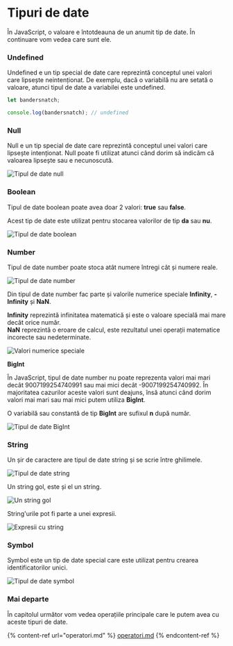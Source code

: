 # Tipuri de date

&#x20;În JavaScript, o valoare e întotdeauna de un anumit tip de date. În continuare vom vedea care sunt ele.

### **Undefined**

Undefined e un tip special de date care reprezintă conceptul unei valori care lipsește neintenționat. De exemplu, dacă o variabilă nu are setată o valoare, atunci tipul de date a variabilei este undefined.

```javascript
let bandersnatch;

console.log(bandersnatch); // undefined
```

### Null

Null e un tip special de date care reprezintă conceptul unei valori care lipsește intenționat. Null poate fi utilizat atunci când dorim să indicăm că valoarea lipsește sau e necunoscută.

![Tipul de date null](https://lh3.googleusercontent.com/mV\_yu2kYl\_e4pcFhWLUK2Pr9YPuUgQnJWTMY7VmPmTcy3yols3MyY8JLlR8BGa02CDYWIcyXB3hdCV7tmjndpT4LcJNJUqrzC6eCkU2U0ZFh0sOik7ZAn8PwgHvUcJ8Ip7pOAh4-LbA)

### Boolean

Tipul de date boolean poate avea doar 2 valori: **true** sau **false**.

Acest tip de date este utilizat pentru stocarea valorilor de tip **da** sau **nu**.

![Tipul de date boolean](https://lh3.googleusercontent.com/EBFZ911e7KsH0aH7mqVK9dh8mEuZMld2PbpPilBXh4\_UpNAdsvTpdYLIGv2DjsolsM7DSItiSiHUJmGa\_4Mx-mjMx-7O0oS2vWnDU1djvw3PsMJSEocD-6SDbB3yQc9nWnksC9\_ktoE)

### Number

Tipul de date number poate stoca atât numere întregi cât și numere reale.

![Tipul de date number](https://lh6.googleusercontent.com/IuvqzFRtEYfHi3KUuYgKi6jWHhr6UKLw6xjkKAsW\_kLTbbHp15\_L50\_1lDipnDTMlAEEezWFaqwUSs\_MWxKPPNE0Al7a8Y3MWk7ZJN65O6QaoW8LDw0euQiVLEqFyboD4G8Uf66i7\_A)

Din tipul de date number fac parte și valorile numerice speciale **Infinity**, **-Infinity** și **NaN**.

**Infinity** reprezintă infinitatea matematică și este o valoare specială mai mare decât orice număr.\
**NaN** reprezintă o eroare de calcul, este rezultatul unei operații matematice incorecte sau nedeterminate.

![Valori numerice speciale](https://lh6.googleusercontent.com/ALg05n80s7aazces0nAl74ncWKEyNn1nvSzXtxc7Fef-dFrDfrDBSdblFjlEmjR54Gxu1vfqMHxv4XNVNe0qrWTrV88NPgHzUIEByH7cm5Tuc5xxlfvSNfFi\_z1Kju2sxrer7LE5md4)

**BigInt**

În JavaScript, tipul de date number nu poate reprezenta valori mai mari decât 9007199254740991 sau mai mici decât -9007199254740992. În majoritatea cazurilor aceste valori sunt deajuns, însă atunci când dorim valori mai mari sau mai mici putem utiliza **BigInt**.

O variabilă sau constantă de tip **BigInt** are sufixul **n** după număr.

![Tipul de date BigInt](https://lh5.googleusercontent.com/34kfJVZgcPScUywMaDo6J2A9tJIPo3lU6eIxiOTKJSa5sujw45IkB5i0f2vnsyJEXJjpQKQKBXMHmqoPm28kBVE1-1O8YeEDmeismalJR10aGip9E-H8luIZ4X1i1NgVMVm8XOx\_qgI)

### String

Un șir de caractere are tipul de date string și se scrie între ghilimele.

![Tipul de date string](https://lh6.googleusercontent.com/oAN2seeTovReEjSChPyY07lUqkb438HdMt-OBnSu\_YN\_dQZdfyaW7FN\_grLH8vT6oaemu4\_3SsSoHQ9LSSbzWOXj67x87VwTFhW9vxZa8ytd3-n1jOnsAjsCKJLXc-zfELkUtH6wDJs)

Un string gol, este și el un string.

![Un string gol](https://lh4.googleusercontent.com/jPxROHlTrG4-dNUs303Fi74IZGU2cLdq7KFPNzuiy1i8QNjq1D-tx5AOk5MceIkgTZ\_cyygin6zkoT1EN44-dR830Mt\_83CyUs7ud\_WFmHI3MpiM24GOur0sH4F7\_hv8p-TZZhZ6818)

String'urile pot fi parte a unei expresii.

![Expresii cu string](https://lh4.googleusercontent.com/0EzRCAxJX0XeHVbniOaD6ScO5-Wa2oJW7rVntK01O0Y4JD2BDJht5kV1JOFNdqqaOCSirBGf\_Qo0utZix6qpSpLdvp51SCdVLqNiFPMqJK-9tXihZIw1\_fbhF62zfExjw\_cO03UYYwg)

### Symbol

Symbol este un tip de date special care este utilizat pentru crearea identificatorilor unici.

![Tipul de date symbol](https://lh5.googleusercontent.com/Gd8CMDqjnSRsFAwLSWSaX4XfkYFmPFTkKXBeGvV8YQm0PU1NUHlTWmOZEZrumFXEqvBhCp23W0cSC9nzaYgP\_Q56SMJf7W5n5-q48e8YVgGt\_bffpJpt14kQlHIf1i7xvNy5VVnsLyE)

### Mai departe

În capitolul următor vom vedea operațiile principale care le putem avea cu aceste tipuri de date.

{% content-ref url="operatori.md" %}
[operatori.md](operatori.md)
{% endcontent-ref %}

